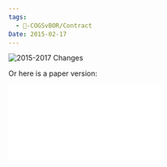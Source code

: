 ```yaml
---
tags:
  - 🥊-COGSvBOR/Contract
Date: 2015-02-17
---
```

![2015-2017 Changes](https://youtu.be/CE2B4U8zKJ8)

Or here is a paper version:

![Tentative Agreement between BOR and COGS (2015-2017).pdf](../../../Attachments/Tentative%20Agreement%20between%20BOR%20and%20COGS%20(2015-2017).pdf)
